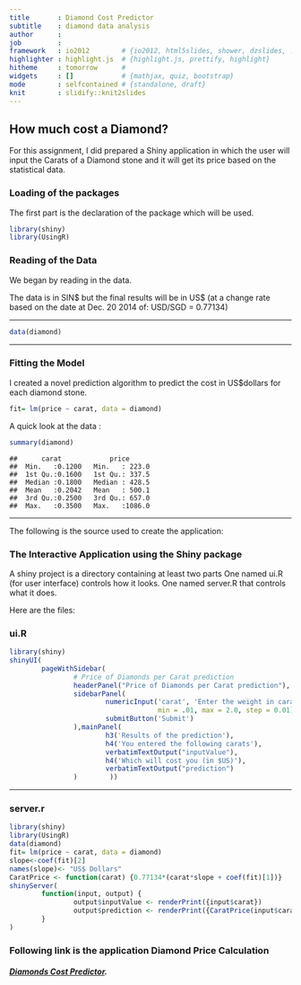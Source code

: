 ```yaml
---
title       : Diamond Cost Predictor
subtitle    : diamond data analysis
author      : 
job         : 
framework   : io2012        # {io2012, html5slides, shower, dzslides, ...}
highlighter : highlight.js  # {highlight.js, prettify, highlight}
hitheme     : tomorrow      # 
widgets     : []            # {mathjax, quiz, bootstrap}
mode        : selfcontained # {standalone, draft}
knit        : slidify::knit2slides
---
```

## How much cost a Diamond?

For this assignment, I did prepared a Shiny application in which the user will input the Carats of a Diamond stone and it will get its price based on the statistical data.

### Loading of the packages

The first part is the declaration of the package which will be used. 


```r
library(shiny)
library(UsingR)
```
### Reading of the Data

We began by reading in the data.

The data is in SIN$ but the final results will be in US$ (at a change rate based on the date at Dec. 20 2014 of: USD/SGD = 0.77134)

---


```r
data(diamond)
```
---

### Fitting the Model
I created a novel prediction algorithm to predict the cost in US$dollars for each 
diamond stone.


```r
fit= lm(price ~ carat, data = diamond)
```

A quick look at the data :


```r
summary(diamond)
```

```
##      carat            price       
##  Min.   :0.1200   Min.   : 223.0  
##  1st Qu.:0.1600   1st Qu.: 337.5  
##  Median :0.1800   Median : 428.5  
##  Mean   :0.2042   Mean   : 500.1  
##  3rd Qu.:0.2500   3rd Qu.: 657.0  
##  Max.   :0.3500   Max.   :1086.0
```

---
The following is the source used to create the application: 

### The Interactive Application using the Shiny package

A shiny project is a directory containing at least two parts
One named ui.R (for user interface) controls how it looks.
One named server.R that controls what it does.

Here are the files: 
### ui.R

```r
library(shiny)
shinyUI(
        pageWithSidebar(
                # Price of Diamonds per Carat prediction
                headerPanel("Price of Diamonds per Carat prediction"),                
                sidebarPanel(
                        numericInput('carat', 'Enter the weight in carats', 0.1 ,
                                     min = .01, max = 2.0, step = 0.01),
                        submitButton('Submit')
                ),mainPanel(
                        h3('Results of the prediction'),
                        h4('You entered the following carats'),
                        verbatimTextOutput("inputValue"),
                        h4('Which will cost you (in $US)'),
                        verbatimTextOutput("prediction")
                )        ))
```

---

### server.r

```r
library(shiny)
library(UsingR)
data(diamond)
fit= lm(price ~ carat, data = diamond)
slope<-coef(fit)[2]
names(slope)<- "US$ Dollars"
CaratPrice <- function(carat) {0.77134*(carat*slope + coef(fit)[1])}
shinyServer(
        function(input, output) {
                output$inputValue <- renderPrint({input$carat})
                output$prediction <- renderPrint({CaratPrice(input$carat)})
        }
)
```
### Following link is the application Diamond Price Calculation

##### <a href="https://sugatas77.shinyapps.io/DiamondData/" target="_blank">Diamonds Cost Predictor</a>.


